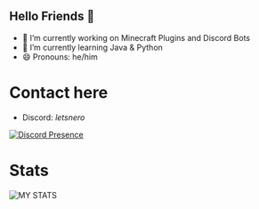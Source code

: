 ## Hello Friends 🙏

- 🔭 I’m currently working on Minecraft Plugins and Discord Bots
- 🌱 I’m currently learning Java & Python
- 😄 Pronouns: he/him

# Contact here
- Discord: *letsnero*

[![Discord Presence](https://lanyard.cnrad.dev/api/645629172110196737)](https://discord.com/users/645629172110196737)

# Stats
![MY STATS](https://github-readme-stats.vercel.app/api?username=finleyjoel1&show_icons=true&theme=radical)
